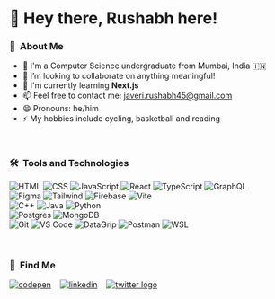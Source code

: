 # 👋 Hey there, Rushabh here!

### 📌&nbsp; About Me

- 👦 I'm a Computer Science undergraduate from Mumbai, India 🇮🇳
- 👯 I’m looking to collaborate on anything meaningful!
- 🌱 I'm currently learning **Next.js**
- 📫 Feel free to contact me: [javeri.rushabh45@gmail.com][email]
- 😄 Pronouns: he/him
- ⚡ My hobbies include cycling, basketball and reading

<br />

### 🛠️&nbsp; Tools and Technologies

![HTML](https://img.shields.io/badge/-HTML-ef7733?logo=html5&logoColor=white&style=for-the-badge)
![CSS](https://img.shields.io/badge/-CSS-254bdd?logo=css3&logoColor=white&style=for-the-badge)
![JavaScript](https://img.shields.io/badge/-JavaScript-f2a81c?logo=javascript&logoColor=white&style=for-the-badge)
![React](https://img.shields.io/badge/-React-222222?logo=react&logoColor=white&style=for-the-badge)
![TypeScript](https://img.shields.io/badge/-TypeScript-3178c6?logo=typescript&logoColor=white&style=for-the-badge)
![GraphQL](https://img.shields.io/badge/-GraphQL-e00098?logo=graphql&logoColor=white&style=for-the-badge)
<br />
![Figma](https://img.shields.io/badge/-Figma-9d56f7?logo=figma&logoColor=white&style=for-the-badge)
![Tailwind](https://img.shields.io/badge/-Tailwind-15b3c0?logo=tailwindcss&logoColor=white&style=for-the-badge)
![Firebase](https://img.shields.io/badge/-Firebase-f38110?logo=firebase&logoColor=white&style=for-the-badge)
![Vite](https://img.shields.io/badge/-Vite-8976ff?logo=vite&logoColor=white&style=for-the-badge)
<br />
![C++](https://img.shields.io/badge/-C++-6295cb?logo=c%2B%2B&logoColor=white&style=for-the-badge)
![Java](https://img.shields.io/badge/-Java-ea2728?logo=openjdk&logoColor=white&style=for-the-badge)
![Python](https://img.shields.io/badge/-Python-3674a9?logo=python&logoColor=white&style=for-the-badge)
<br />
![Postgres](https://img.shields.io/badge/-Postgres-31648c?logo=postgresql&logoColor=white&style=for-the-badge)
![MongoDB](https://img.shields.io/badge/-MongoDB-48a248?logo=mongodb&logoColor=white&style=for-the-badge)
<br />
![Git](https://img.shields.io/badge/-Git-e44c30?logo=git&logoColor=white&style=for-the-badge)
![VS Code](https://img.shields.io/badge/-VS%20Code-1ba8ee?logo=visual-studio-code&logoColor=white&style=for-the-badge)
![DataGrip](https://img.shields.io/badge/-DataGrip-f056e0?logo=datagrip&logoColor=white&style=for-the-badge)
![Postman](https://img.shields.io/badge/-Postman-f76935?logo=postman&logoColor=white&style=for-the-badge)
![WSL](https://img.shields.io/badge/-WSL-02b35a?logo=linux&logoColor=white&style=for-the-badge)

<br />

### 🔗&nbsp; Find Me

[![codepen](https://img.shields.io/badge/-rushabhhere-a529f1?logo=codepen&style=flat-square)][codepen]
&nbsp;&nbsp;
[![linkedin](https://img.shields.io/badge/-rushabh--javeri-0a66c2?logo=linkedin&style=flat-square)][linkedin]
&nbsp;&nbsp;
[![twitter logo](https://img.shields.io/badge/-12ushabh-1d9bf0?logo=twitter&style=flat-square&logoColor=white)][twitter]

<!-- Links -->

[email]: mailto:javeri.rushabh45@gmail.com
[codepen]: https://www.codepen.io/rushabhhere
[linkedin]: https://www.linkedin.com/in/rushabh-javeri
[twitter]: https://www.twitter.com/12ushabh
